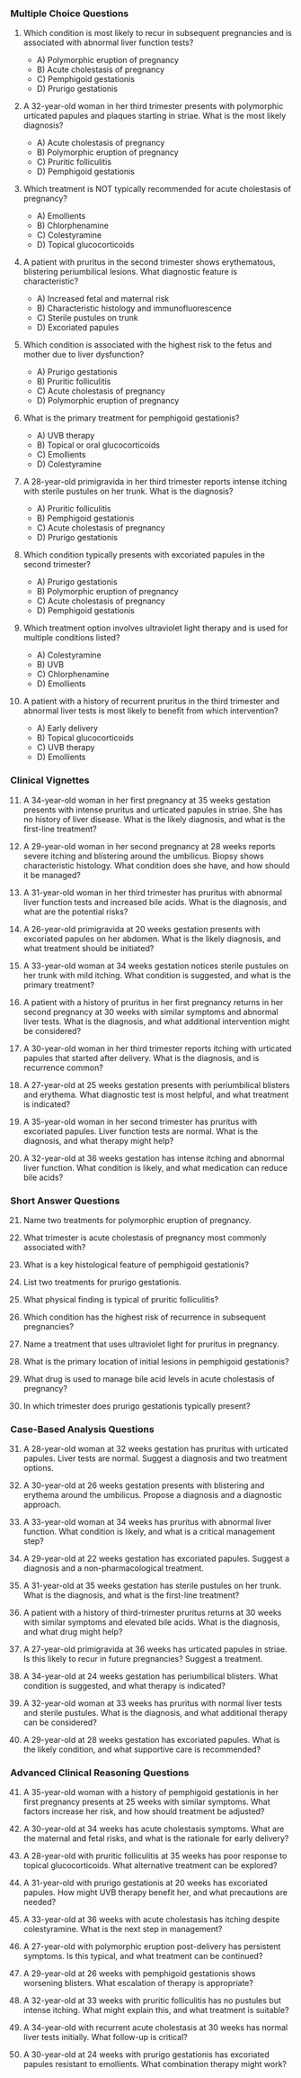 ### Multiple Choice Questions
1. Which condition is most likely to recur in subsequent pregnancies and is associated with abnormal liver function tests?
   - A) Polymorphic eruption of pregnancy
   - B) Acute cholestasis of pregnancy
   - C) Pemphigoid gestationis
   - D) Prurigo gestationis

2. A 32-year-old woman in her third trimester presents with polymorphic urticated papules and plaques starting in striae. What is the most likely diagnosis?
   - A) Acute cholestasis of pregnancy
   - B) Polymorphic eruption of pregnancy
   - C) Pruritic folliculitis
   - D) Pemphigoid gestationis

3. Which treatment is NOT typically recommended for acute cholestasis of pregnancy?
   - A) Emollients
   - B) Chlorphenamine
   - C) Colestyramine
   - D) Topical glucocorticoids

4. A patient with pruritus in the second trimester shows erythematous, blistering periumbilical lesions. What diagnostic feature is characteristic?
   - A) Increased fetal and maternal risk
   - B) Characteristic histology and immunofluorescence
   - C) Sterile pustules on trunk
   - D) Excoriated papules

5. Which condition is associated with the highest risk to the fetus and mother due to liver dysfunction?
   - A) Prurigo gestationis
   - B) Pruritic folliculitis
   - C) Acute cholestasis of pregnancy
   - D) Polymorphic eruption of pregnancy

6. What is the primary treatment for pemphigoid gestationis?
   - A) UVB therapy
   - B) Topical or oral glucocorticoids
   - C) Emollients
   - D) Colestyramine

7. A 28-year-old primigravida in her third trimester reports intense itching with sterile pustules on her trunk. What is the diagnosis?
   - A) Pruritic folliculitis
   - B) Pemphigoid gestationis
   - C) Acute cholestasis of pregnancy
   - D) Prurigo gestationis

8. Which condition typically presents with excoriated papules in the second trimester?
   - A) Prurigo gestationis
   - B) Polymorphic eruption of pregnancy
   - C) Acute cholestasis of pregnancy
   - D) Pemphigoid gestationis

9. Which treatment option involves ultraviolet light therapy and is used for multiple conditions listed?
   - A) Colestyramine
   - B) UVB
   - C) Chlorphenamine
   - D) Emollients

10. A patient with a history of recurrent pruritus in the third trimester and abnormal liver tests is most likely to benefit from which intervention?
    - A) Early delivery
    - B) Topical glucocorticoids
    - C) UVB therapy
    - D) Emollients

### Clinical Vignettes
11. A 34-year-old woman in her first pregnancy at 35 weeks gestation presents with intense pruritus and urticated papules in striae. She has no history of liver disease. What is the likely diagnosis, and what is the first-line treatment?

12. A 29-year-old woman in her second pregnancy at 28 weeks reports severe itching and blistering around the umbilicus. Biopsy shows characteristic histology. What condition does she have, and how should it be managed?

13. A 31-year-old woman in her third trimester has pruritus with abnormal liver function tests and increased bile acids. What is the diagnosis, and what are the potential risks?

14. A 26-year-old primigravida at 20 weeks gestation presents with excoriated papules on her abdomen. What is the likely diagnosis, and what treatment should be initiated?

15. A 33-year-old woman at 34 weeks gestation notices sterile pustules on her trunk with mild itching. What condition is suggested, and what is the primary treatment?

16. A patient with a history of pruritus in her first pregnancy returns in her second pregnancy at 30 weeks with similar symptoms and abnormal liver tests. What is the diagnosis, and what additional intervention might be considered?

17. A 30-year-old woman in her third trimester reports itching with urticated papules that started after delivery. What is the diagnosis, and is recurrence common?

18. A 27-year-old at 25 weeks gestation presents with periumbilical blisters and erythema. What diagnostic test is most helpful, and what treatment is indicated?

19. A 35-year-old woman in her second trimester has pruritus with excoriated papules. Liver function tests are normal. What is the diagnosis, and what therapy might help?

20. A 32-year-old at 36 weeks gestation has intense itching and abnormal liver function. What condition is likely, and what medication can reduce bile acids?

### Short Answer Questions
21. Name two treatments for polymorphic eruption of pregnancy.

22. What trimester is acute cholestasis of pregnancy most commonly associated with?

23. What is a key histological feature of pemphigoid gestationis?

24. List two treatments for prurigo gestationis.

25. What physical finding is typical of pruritic folliculitis?

26. Which condition has the highest risk of recurrence in subsequent pregnancies?

27. Name a treatment that uses ultraviolet light for pruritus in pregnancy.

28. What is the primary location of initial lesions in pemphigoid gestationis?

29. What drug is used to manage bile acid levels in acute cholestasis of pregnancy?

30. In which trimester does prurigo gestationis typically present?

### Case-Based Analysis Questions
31. A 28-year-old woman at 32 weeks gestation has pruritus with urticated papules. Liver tests are normal. Suggest a diagnosis and two treatment options.

32. A 30-year-old at 26 weeks gestation presents with blistering and erythema around the umbilicus. Propose a diagnosis and a diagnostic approach.

33. A 33-year-old woman at 34 weeks has pruritus with abnormal liver function. What condition is likely, and what is a critical management step?

34. A 29-year-old at 22 weeks gestation has excoriated papules. Suggest a diagnosis and a non-pharmacological treatment.

35. A 31-year-old at 35 weeks gestation has sterile pustules on her trunk. What is the diagnosis, and what is the first-line treatment?

36. A patient with a history of third-trimester pruritus returns at 30 weeks with similar symptoms and elevated bile acids. What is the diagnosis, and what drug might help?

37. A 27-year-old primigravida at 36 weeks has urticated papules in striae. Is this likely to recur in future pregnancies? Suggest a treatment.

38. A 34-year-old at 24 weeks gestation has periumbilical blisters. What condition is suggested, and what therapy is indicated?

39. A 32-year-old woman at 33 weeks has pruritus with normal liver tests and sterile pustules. What is the diagnosis, and what additional therapy can be considered?

40. A 29-year-old at 28 weeks gestation has excoriated papules. What is the likely condition, and what supportive care is recommended?

### Advanced Clinical Reasoning Questions
41. A 35-year-old woman with a history of pemphigoid gestationis in her first pregnancy presents at 25 weeks with similar symptoms. What factors increase her risk, and how should treatment be adjusted?

42. A 30-year-old at 34 weeks has acute cholestasis symptoms. What are the maternal and fetal risks, and what is the rationale for early delivery?

43. A 28-year-old with pruritic folliculitis at 35 weeks has poor response to topical glucocorticoids. What alternative treatment can be explored?

44. A 31-year-old with prurigo gestationis at 20 weeks has excoriated papules. How might UVB therapy benefit her, and what precautions are needed?

45. A 33-year-old at 36 weeks with acute cholestasis has itching despite colestyramine. What is the next step in management?

46. A 27-year-old with polymorphic eruption post-delivery has persistent symptoms. Is this typical, and what treatment can be continued?

47. A 29-year-old at 26 weeks with pemphigoid gestationis shows worsening blisters. What escalation of therapy is appropriate?

48. A 32-year-old at 33 weeks with pruritic folliculitis has no pustules but intense itching. What might explain this, and what treatment is suitable?

49. A 34-year-old with recurrent acute cholestasis at 30 weeks has normal liver tests initially. What follow-up is critical?

50. A 30-year-old at 24 weeks with prurigo gestationis has excoriated papules resistant to emollients. What combination therapy might work?